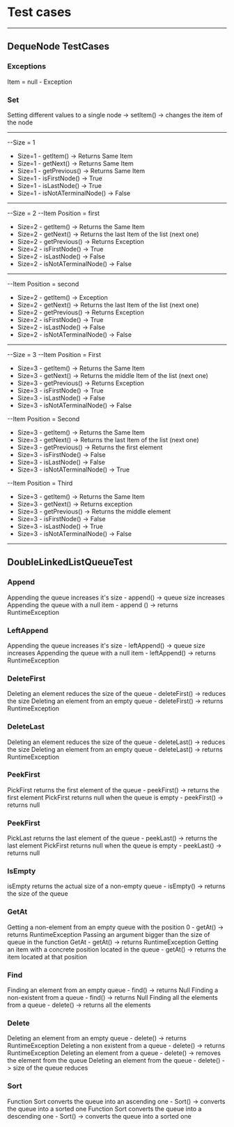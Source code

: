 # Test cases

---
## DequeNode TestCases
### Exceptions
Item = null - Exception
### Set
Setting different values to a single node -> setItem() -> changes the item of the node

---
--Size = 1

- Size=1 - getItem() -> Returns Same Item
- Size=1 - getNext() -> Returns Same Item
- Size=1 - getPrevious() -> Returns Same Item
- Size=1 - isFirstNode() -> True
- Size=1 - isLastNode() -> True
- Size=1 - isNotATerminalNode() -> False
---
--Size = 2
--Item Position = first

- Size=2 - getItem() -> Returns the Same Item
- Size=2 - getNext() -> Returns the last Item of the list (next one)
- Size=2 - getPrevious() -> Returns Exception
- Size=2 - isFirstNode() -> True
- Size=2 - isLastNode() -> False
- Size=2 - isNotATerminalNode() -> False
---
--Item Position = second

- Size=2 - getItem() -> Exception
- Size=2 - getNext() -> Returns the last Item of the list (next one)
- Size=2 - getPrevious() -> Returns Exception
- Size=2 - isFirstNode() -> True
- Size=2 - isLastNode() -> False
- Size=2 - isNotATerminalNode() -> False
---
--Size = 3
--Item Position = First

- Size=3 - getItem() -> Returns the Same Item
- Size=3 - getNext() -> Returns the middle Item of the list (next one)
- Size=3 - getPrevious() -> Returns Exception
- Size=3 - isFirstNode() -> True
- Size=3 - isLastNode() -> False
- Size=3 - isNotATerminalNode() -> False

--Item Position = Second

- Size=3 - getItem() -> Returns the Same Item
- Size=3 - getNext() -> Returns the last Item of the list (next one)
- Size=3 - getPrevious() -> Returns the first element
- Size=3 - isFirstNode() -> False
- Size=3 - isLastNode() -> False
- Size=3 - isNotATerminalNode() -> True

--Item Position = Third

- Size=3 - getItem() -> Returns the Same Item
- Size=3 - getNext() -> Returns exception
- Size=3 - getPrevious() -> Returns the middle element
- Size=3 - isFirstNode() -> False
- Size=3 - isLastNode() -> True
- Size=3 - isNotATerminalNode() -> False

---
## DoubleLinkedListQueueTest
### Append
Appending the queue increases it's size - append() -> queue size increases
Appending the queue with a null item - append () -> returns RuntimeException
### LeftAppend
Appending the queue increases it's size - leftAppend() -> queue size increases
Appending the queue with a null item - leftAppend() -> returns RuntimeException
### DeleteFirst
Deleting an element reduces the size of the queue - deleteFirst() -> reduces the size
Deleting an element from an empty queue - deleteFirst() -> returns RuntimeException
### DeleteLast
Deleting an element reduces the size of the queue - deleteLast() -> reduces the size
Deleting an element from an empty queue - deleteLast() -> returns RuntimeException
### PeekFirst
PickFirst returns the first element of the queue - peekFirst() -> returns the first element
PickFirst returns null when the queue is empty - peekFirst() -> returns null
### PeekFirst
PickLast returns the last element of the queue - peekLast() -> returns the last element
PickFirst returns null when the queue is empty - peekLast() -> returns null
### IsEmpty
isEmpty returns the actual size of a non-empty queue - isEmpty() -> returns the size of the queue
### GetAt
Getting a non-element from an empty queue with the position 0 - getAt() -> returns RuntimeException
Passing an argument bigger than the size of queue in the function GetAt - getAt() -> returns RuntimeException
Getting an item with a concrete position located in the queue - getAt() -> returns the item located at that position
### Find
Finding an element from an empty queue - find() -> returns Null
Finding a non-existent from a queue - find() -> returns Null
Finding all the elements from a queue - delete() -> returns all the elements
### Delete
Deleting an element from an empty queue - delete() -> returns RuntimeException
Deleting a non existent from a queue - delete() -> returns RuntimeException
Deleting an element from a queue - delete() -> removes the element from the queue
Deleting an element from the queue - delete() -> size of the queue reduces
### Sort
Function Sort converts the queue into an ascending one - Sort() -> converts the queue into a sorted one
Function Sort converts the queue into a descending one - Sort() -> converts the queue into a sorted one
